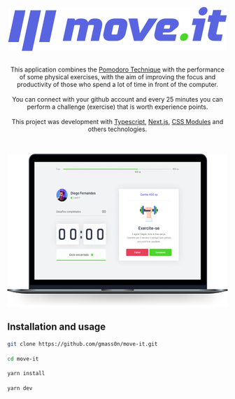<p align="center">
  <a href="https://github.com/gmass0n/move-it">
  <img src="./.github/logo.svg" alt="Move.it">
</a>
<p align="center">
<br />
  This application combines the <a href="https://en.wikipedia.org/wiki/Pomodoro_Technique" target="_blank">Pomodoro Technique</a> with the performance of some physical exercises, with the aim of improving the focus and productivity of those who spend a lot of time in front of the computer.
<br />
<br />
  You can connect with your github account and every 25 minutes you can perform a challenge (exercise) that is worth experience points.
<br />
<br />
  This project was development with <a href="https://www.typescriptlang.org/" target="_blank">Typescript</a>, <a href="https://nextjs.org/" target="_blank">Next.js</a>, <a href="https://github.com/css-modules/css-modules" target="_blank">CSS Modules</a> and others technologies.
<br />
<br />
<br />
<p align="center">
  <a href="https://github.com/gmass0n/move-it">
    <img src="./.github/preview.png" alt="Preview" height="350">
  </a>
</p>  

## Installation and usage

```bash
git clone https://github.com/gmass0n/move-it.git

cd move-it

yarn install

yarn dev
```

